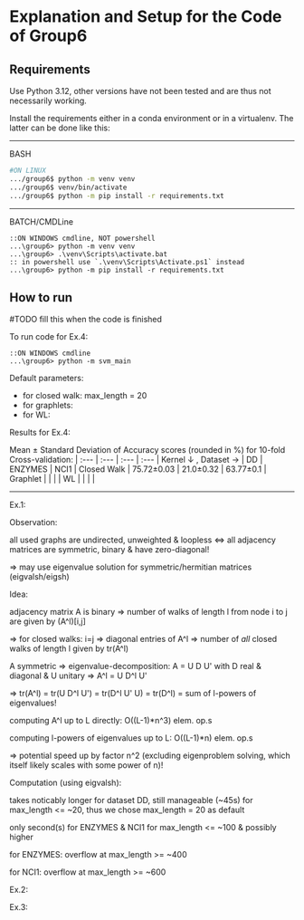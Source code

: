 # Explanation and Setup for the Code of Group6

## Requirements
Use Python 3.12, other versions have not been tested and are thus not necessarily working.

Install the requirements either in a conda environment or in a virtualenv. The latter can be done like this:

---
BASH
```bash 
#ON LINUX
.../group6$ python -m venv venv
.../group6$ venv/bin/activate
.../group6$ python -m pip install -r requirements.txt
```
---
BATCH/CMDLine
```batch 
::ON WINDOWS cmdline, NOT powershell
...\group6> python -m venv venv
...\group6> .\venv\Scripts\activate.bat
:: in powershell use `.\venv\Scripts\Activate.ps1` instead
...\group6> python -m pip install -r requirements.txt
```

## How to run
\#TODO fill this when the code is finished

To run code for Ex.4:
```batch
::ON WINDOWS cmdline
...\group6> python -m svm_main
```

Default parameters:
- for closed walk:  max_length = 20
- for graphlets:    
- for WL:           

Results for Ex.4:

Mean ± Standard Deviation of Accuracy scores (rounded in %) for 10-fold Cross-validation:
| :--- | :--- | :--- | :--- |
Kernel ↓ , Dataset → | DD | ENZYMES | NCI1 |
Closed Walk | 75.72±0.03 | 21.0±0.32 | 63.77±0.1 |
Graphlet |  |  |  |
WL |  |  |  |

---

Ex.1:

Observation:

all used graphs are undirected, unweighted & loopless <=> all adjacency matrices are symmetric, binary & have zero-diagonal!

=> may use eigenvalue solution for symmetric/hermitian matrices (eigvalsh/eigsh)



Idea:

adjacency matrix A is binary => number of walks of length l from node i to j are given by (A^l)[i,j]

=> for closed walks: i=j => diagonal entries of A^l => number of _all_ closed walks of length l given by tr(A^l)

A symmetric => eigenvalue-decomposition: A = U D U' with D real & diagonal & U unitary => A^l = U D^l U' 

=> tr(A^l) = tr(U D^l U') = tr(D^l U' U) = tr(D^l) = sum of l-powers of eigenvalues!

computing A^l up to L directly: O((L-1)*n^3) elem. op.s

computing l-powers of eigenvalues up to L: O((L-1)*n) elem. op.s

=> potential speed up by factor n^2 (excluding eigenproblem solving, which itself likely scales with some power of n)!



Computation (using eigvalsh):

takes noticably longer for dataset DD, still manageable (~45s) for max_length <= ~20, thus we chose max_length = 20 as default

only second(s) for ENZYMES & NCI1 for max_length <= ~100 & possibly higher

for ENZYMES: overflow at max_length >= ~400

for NCI1: overflow at max_length >= ~600



Ex.2:



Ex.3: